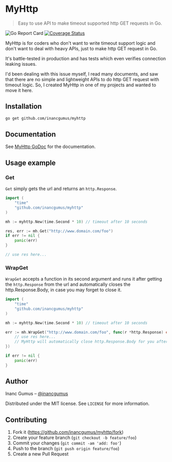 # MyHttp
> Easy to use API to make timeout supported http GET requests in Go.

![Go Report Card](https://goreportcard.com/badge/github.com/inancgumus/myhttp) [![Coverage Status](https://coveralls.io/repos/github/inancgumus/myhttp/badge.svg?branch=master)](https://coveralls.io/github/inancgumus/myhttp?branch=master)

MyHttp is for coders who don't want to write timeout support logic and don't want to deal with heavy APIs, just to make http GET request in Go.

It's battle-tested in production and has tests which even verifies connection leaking issues.

I'd been dealing with this issue myself, I read many documents, and saw that there are no simple and lightweight APIs to do http GET request with timeout logic. So, I created MyHttp in one of my projects and wanted to move it here.

## Installation

```sh
go get github.com/inancgumus/myhttp
```

## Documentation

See [MyHttp GoDoc](https://godoc.org/github.com/inancgumus/myhttp) for the documentation.

## Usage example

### Get

`Get` simply gets the url and returns an `http.Response`.

```go
import (
	"time"
	"github.com/inancgumus/myhttp"
)

mh := myhttp.New(time.Second * 10) // timeout after 10 seconds

res, err := mh.Get("http://www.domain.com/foo")
if err != nil {
	panic(err)
}

// use res here...
```

### WrapGet

`WrapGet` accepts a function in its second argument and runs it after getting the `http.Response` from the url and automatically closes the http.Response.Body, in case you may forget to close it.

```go
import (
	"time"
	"github.com/inancgumus/myhttp"
)

mh := myhttp.New(time.Second * 10) // timeout after 10 seconds

err := mh.WrapGet("http://www.domain.com/foo", func(r *http.Response) error {
	// use res here...
	// MyHttp will automatically close http.Response.Body for you after this func ends.
})

if err != nil {
	panic(err)
}
```

## Author

Inanc Gumus – [@inancgumus](https://twitter.com/inancgumus)

Distributed under the MIT license. See ``LICENSE`` for more information.

## Contributing

1. Fork it (<https://github.com/inancgumus/myhttp/fork>)
2. Create your feature branch (`git checkout -b feature/foo`)
3. Commit your changes (`git commit -am 'add: foo'`)
4. Push to the branch (`git push origin feature/foo`)
5. Create a new Pull Request
